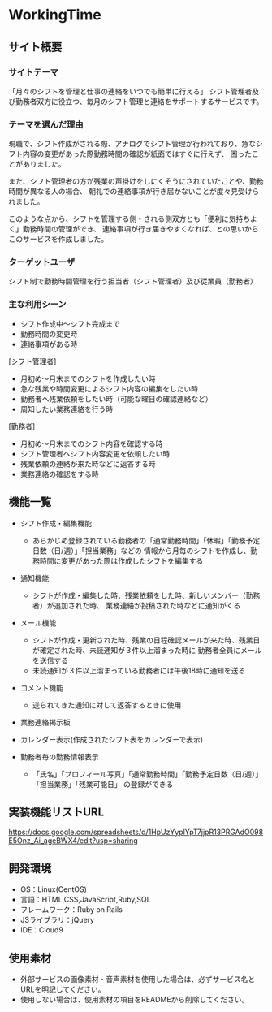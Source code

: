 # WorkingTime

## サイト概要
### サイトテーマ
「月々のシフトを管理と仕事の連絡をいつでも簡単に行える」
シフト管理者及び勤務者双方に役立つ、毎月のシフト管理と連絡をサポートするサービスです。

### テーマを選んだ理由
現職で、シフト作成がされる際、アナログでシフト管理が行われており、急なシフト内容の変更があった際勤務時間の確認が紙面ではすぐに行えず、
困ったことがありました。　　

また、シフト管理者の方が残業の声掛けをしにくそうにされていたことや、勤務時間が異なる人の場合、
朝礼での連絡事項が行き届かないことが度々見受けられました。

このような点から、シフトを管理する側・される側双方とも「便利に気持ちよく」勤務時間の管理ができ、
連絡事項が行き届きやすくなれば、との思いからこのサービスを作成しました。

### ターゲットユーザ
シフト制で勤務時間管理を行う担当者（シフト管理者）及び従業員（勤務者）

### 主な利用シーン
* シフト作成中〜シフト完成まで
* 勤務時間の変更時
* 連絡事項がある時

[シフト管理者]
* 月初め〜月末までのシフトを作成したい時
* 急な残業や時間変更によるシフト内容の編集をしたい時
* 勤務者へ残業依頼をしたい時（可能な曜日の確認連絡など）
* 周知したい業務連絡を行う時

[勤務者]
* 月初め〜月末までのシフト内容を確認する時
* シフト管理者へシフト内容変更を依頼したい時
* 残業依頼の連絡が来た時などに返答する時
* 業務連絡の確認をする時

## 機能一覧
* シフト作成・編集機能
  * あらかじめ登録されている勤務者の「通常勤務時間」「休暇」「勤務予定日数（日/週）」「担当業務」などの
    情報から月毎のシフトを作成し、勤務時間に変更があった際は作成したシフトを編集する

* 通知機能
  * シフトが作成・編集した時、残業依頼をした時、新しいメンバー（勤務者）が追加された時、
    業務連絡が投稿された時などに通知がくる

* メール機能
  * シフトが作成・更新された時、残業の日程確認メールが来た時、残業日が確定された時、未読通知が３件以上溜まった時に
    勤務者全員にメールを送信する 
  * 未読通知が３件以上溜まっている勤務者には午後18時に通知を送る

* コメント機能
  * 送られてきた通知に対して返答するときに使用

* 業務連絡掲示板
* カレンダー表示(作成されたシフト表をカレンダーで表示)
* 勤務者毎の勤務情報表示
  * 「氏名」「プロフィール写真」「通常勤務時間」「勤務予定日数（日/週）」「担当業務」「残業可能日」
    の登録ができる

## 実装機能リストURL
https://docs.google.com/spreadsheets/d/1HpUzYyplYpT7jjpR13PRGAdO098E5Onz_Ai_ageBWX4/edit?usp=sharing

    


## 開発環境
- OS：Linux(CentOS)
- 言語：HTML,CSS,JavaScript,Ruby,SQL
- フレームワーク：Ruby on Rails
- JSライブラリ：jQuery
- IDE：Cloud9

## 使用素材
- 外部サービスの画像素材・音声素材を使用した場合は、必ずサービス名とURLを明記してください。
- 使用しない場合は、使用素材の項目をREADMEから削除してください。